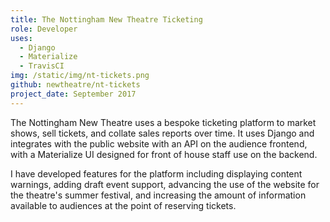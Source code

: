 ```yaml
---
title: The Nottingham New Theatre Ticketing 
role: Developer 
uses:
  - Django
  - Materialize 
  - TravisCI
img: /static/img/nt-tickets.png
github: newtheatre/nt-tickets 
project_date: September 2017
--- 
```


The Nottingham New Theatre uses a bespoke ticketing platform to market shows, sell tickets, and collate sales reports over time. It uses Django and integrates with the public website with an API on the audience frontend, with a Materialize UI designed for front of house staff use on the backend.

I have developed features for the platform including displaying content warnings, adding draft event support, advancing the use of the website for the theatre's summer festival, and increasing the amount of information available to audiences at the point of reserving tickets.
